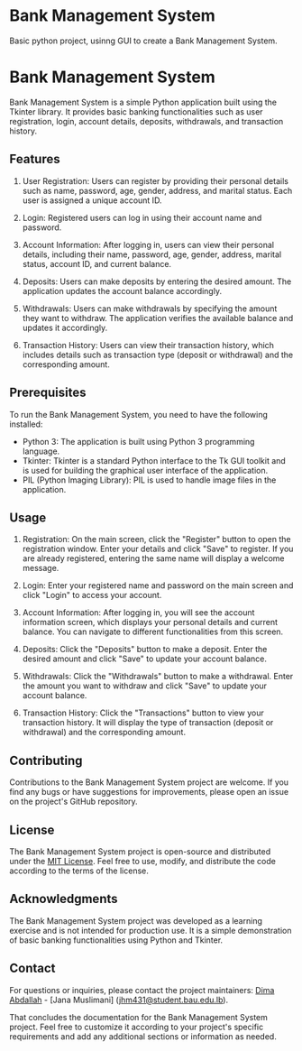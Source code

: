 # Bank Management System
 Basic python project, usinng GUI to create a Bank Management System.


# Bank Management System

Bank Management System is a simple Python application built using the Tkinter library. It provides basic banking functionalities such as user registration, login, account details, deposits, withdrawals, and transaction history.

## Features

1. User Registration: Users can register by providing their personal details such as name, password, age, gender, address, and marital status. Each user is assigned a unique account ID.

2. Login: Registered users can log in using their account name and password.

3. Account Information: After logging in, users can view their personal details, including their name, password, age, gender, address, marital status, account ID, and current balance.

4. Deposits: Users can make deposits by entering the desired amount. The application updates the account balance accordingly.

5. Withdrawals: Users can make withdrawals by specifying the amount they want to withdraw. The application verifies the available balance and updates it accordingly.

6. Transaction History: Users can view their transaction history, which includes details such as transaction type (deposit or withdrawal) and the corresponding amount.

## Prerequisites

To run the Bank Management System, you need to have the following installed:

- Python 3: The application is built using Python 3 programming language.
- Tkinter: Tkinter is a standard Python interface to the Tk GUI toolkit and is used for building the graphical user interface of the application.
- PIL (Python Imaging Library): PIL is used to handle image files in the application.


## Usage

1. Registration: On the main screen, click the "Register" button to open the registration window. Enter your details and click "Save" to register. If you are already registered, entering the same name will display a welcome message.

2. Login: Enter your registered name and password on the main screen and click "Login" to access your account.

3. Account Information: After logging in, you will see the account information screen, which displays your personal details and current balance. You can navigate to different functionalities from this screen.

4. Deposits: Click the "Deposits" button to make a deposit. Enter the desired amount and click "Save" to update your account balance.

5. Withdrawals: Click the "Withdrawals" button to make a withdrawal. Enter the amount you want to withdraw and click "Save" to update your account balance.

6. Transaction History: Click the "Transactions" button to view your transaction history. It will display the type of transaction (deposit or withdrawal) and the corresponding amount.

## Contributing

Contributions to the Bank Management System project are welcome. If you find any bugs or have suggestions for improvements, please open an issue on the project's GitHub repository.

## License

The Bank Management System project is open-source and distributed under the [MIT License](https://opensource.org/licenses/MIT). Feel free to use, modify, and distribute the code according to the terms of the license.

## Acknowledgments

The Bank Management System project was developed as a learning exercise and is not intended for production use. It is a simple demonstration of basic banking functionalities using Python and Tkinter.

## Contact

For questions or inquiries, please contact the project maintainers: [Dima Abdallah](dma197@student.bau.edu.lb) - [Jana Muslimani] (jhm431@student.bau.edu.lb).

That concludes the documentation for the Bank Management System project. Feel free to customize it according to your project's specific requirements and add any additional sections or information as needed.